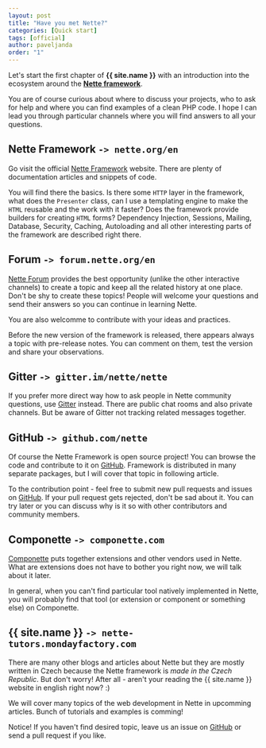 ```yaml
---
layout: post
title: "Have you met Nette?"
categories: [Quick start]
tags: [official]
author: paveljanda
order: "1"
---
```


Let's start the first chapter of **{{ site.name }}** with an introduction into the ecosystem around the **[Nette framework][link-nette]**.

You are of course curious about where to discuss your projects, who to ask for help and where you can find examples of a clean PHP code. I hope I can lead you through particular channels where you will find answers to all your questions.

<!--more-->

## Nette Framework `-> nette.org/en`

Go visit the official [Nette Framework][link-nette] website. There are plenty of documentation articles and snippets of code.

You will find there the basics. Is there some `HTTP` layer in the framework, what does the `Presenter` class, can I use a templating engine to make the `HTML` reusable and the work with it faster? Does the framework provide builders for creating `HTML` forms? Dependency Injection, Sessions, Mailing, Database, Security, Caching, Autoloading and all other interesting parts of the framework are described right there.


## Forum `-> forum.nette.org/en`

[Nette Forum][link-nette-forum] provides the best opportunity (unlike the other interactive channels) to create a topic and keep all the related history at one place. Don't be shy to create these topics! People will welcome your questions and send their answers so you can continue in learning Nette.

You are also welcomme to contribute with your ideas and practices.

Before the new version of the framework is released, there appears always a topic with pre-release notes. You can comment on them, test the version and share your observations.


## Gitter `-> gitter.im/nette/nette`

If you prefer more direct way how to ask people in Nette community questions, use [Gitter][link-gitter] instead. There are public chat rooms and also private channels. But be aware of Gitter not tracking related messages together.


## GitHub `-> github.com/nette`

Of course the Nette Framework is open source project! You can browse the code and contribute to it on [GitHub][link-github]. Framework is distributed in many separate packages, but I will cover that topic in following article.

To the contribution point - feel free to submit new pull requests and issues on [GitHub][link-github]. If your pull request gets rejected, don't be sad about it. You can try later or you can discuss why is it so with other contributors and community members.


## Componette `-> componette.com`

[Componette][link-componette] puts together extensions and other vendors used in Nette. What are extensions does not have to bother you right now, we will talk about it later.

In general, when you can't find particular tool natively implemented in Nette, you will probably find that tool (or extension or component or something else) on Componette.


## {{ site.name }} `-> nette-tutors.mondayfactory.com`

There are many other blogs and articles about Nette but they are mostly written in Czech because the Nette framework is *made in the Czech Republic*. But don't worry! After all - aren't your reading the {{ site.name }} website in english right now? :)

We will cover many topics of the web development in Nette in upcomming articles. Bunch of tutorials and examples is comming!

Notice! If you haven't find desired topic, leave us an issue on [GitHub][link-nette-tutors-github] or send a pull request if you like.


[link-nette]: https://nette.org/en/
[link-nette-forum]: https://forum.nette.org/en/
[link-gitter]: https://gitter.im/nette/nette
[link-github]: https://github.com/nette
[link-componette]: https://componette.com
[link-nette-tutors]: http://nette-tutors.mondayfactory.com
[link-nette-tutors-github]: https://github.com/monday-factory/nette-tutors

